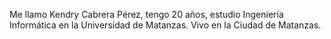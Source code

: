 Me llamo Kendry Cabrera Pérez, tengo 20 años, estudio Ingeniería Informática en la Universidad de Matanzas. Vivo en la Ciudad de Matanzas.
